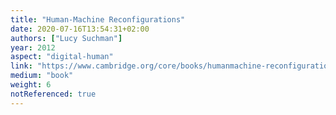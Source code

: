 ```yaml
---
title: "Human-Machine Reconfigurations"
date: 2020-07-16T13:54:31+02:00
authors: ["Lucy Suchman"]
year: 2012
aspect: "digital-human"
link: "https://www.cambridge.org/core/books/humanmachine-reconfigurations/9D53E602BA9BB5209271460F92D00EFE"
medium: "book"
weight: 6
notReferenced: true
---
```


